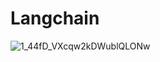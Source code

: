 # Langchain

![1_44fD_VXcqw2kDWublQLONw](https://github.com/BergerPerkins/Langchain/assets/102247955/f8fdd872-5d72-4821-85fc-17d13414b67b)

